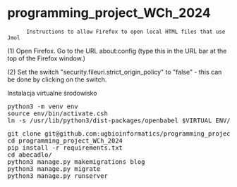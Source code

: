 # programming_project_WCh_2024
          Instructions to allow Firefox to open local HTML files that use Jmol

(1) Open Firefox. Go to the URL about:config (type this in the URL bar at the top of the Firefox window.)

(2) Set the switch "security.fileuri.strict_origin_policy" to "false" - this can be done by clicking on the switch.

Instalacja
virtualne środowisko
<pre>
python3 -m venv env
source env/bin/activate.csh
ln -s /usr/lib/python3/dist-packages/openbabel $VIRTUAL_ENV/lib/python*/site-packages
</pre>

<pre>
git clone git@github.com:ugbioinformatics/programming_project_WCh_2024.git
cd programming_project_WCh_2024          
pip install -r requirements.txt
cd abecadlo/
python3 manage.py makemigrations blog
python3 manage.py migrate
python3 manage.py runserver
</pre>


